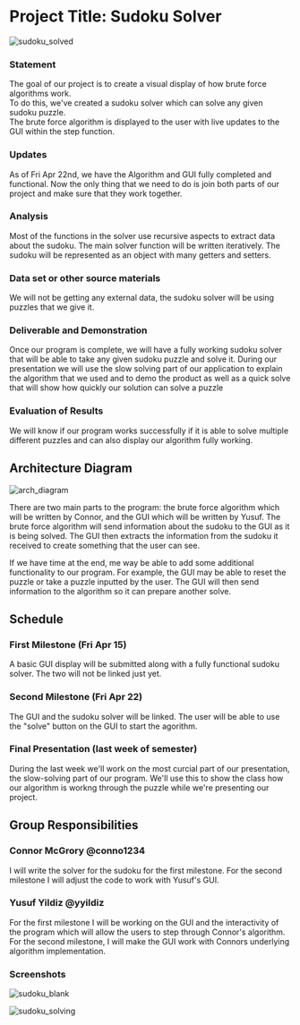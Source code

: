 # Project Title: Sudoku Solver

![sudoku_solved](https://cloud.githubusercontent.com/assets/11009351/14858168/f9f41910-0c6c-11e6-9c6f-34ae589f92fa.png)

### Statement
The goal of our project is to create a visual display of how brute force algorithms work.  
To do this, we've created a sudoku solver which can solve any given sudoku puzzle.  
The brute force algorithm is displayed to the user with live updates to the GUI within the step function. 

### Updates

As of Fri Apr 22nd, we have the Algorithm and GUI fully completed and functional. Now the only thing that we need to do is join both parts of our project and make sure that they work together.

### Analysis
Most of the functions in the solver use recursive aspects to extract data about the sudoku.
The main solver function will be written iteratively.  The sudoku will be represented as an
object with many getters and setters.

### Data set or other source materials
We will not be getting any external data, the sudoku solver will be using puzzles that we give it.

### Deliverable and Demonstration
Once our program is complete, we will have a fully working sudoku solver that will be able to take any given sudoku puzzle and solve it. During our presentation we will use the slow solving part of our application to explain the algorithm that we used and to demo the product as well as a quick solve that will show how quickly our solution can solve a puzzle

### Evaluation of Results
We will know if our program works successfully if it is able to solve multiple different puzzles and can also display our algorithm fully working. 

## Architecture Diagram

![arch_diagram](https://cloud.githubusercontent.com/assets/11009351/14321375/f494b164-fbe6-11e5-8e62-a30142c516d0.png)

There are two main parts to the program: the brute force algorithm which will be written by Connor, and the GUI which will be written by Yusuf.  The brute force algorithm will send information about the sudoku to the GUI as it is being solved.  The GUI then extracts the information from the sudoku it received to create something that the user can see.

If we have time at the end, me way be able to add some additional functionality to our program.  For example, the GUI may be able to reset the puzzle or take a puzzle inputted by the user.  The GUI will then send information to the algorithm so it can prepare another solve.

## Schedule

### First Milestone (Fri Apr 15)
A basic GUI display will be submitted along with a fully functional sudoku solver.  The two will not be linked just yet.

### Second Milestone (Fri Apr 22)
The GUI and the sudoku solver will be linked.  The user will be able to use the "solve" button on the GUI to start
the agorithm.

### Final Presentation (last week of semester)
During the last week we'll work on the most curcial part of our presentation, the slow-solving part of our program.
We'll use this to show the class how our algorithm is workng through the puzzle while we're presenting our project.

## Group Responsibilities
### Connor McGrory @conno1234
I will write the solver for the sudoku for the first milestone.  For the second milestone I will adjust the code
to work with Yusuf's GUI.

### Yusuf Yildiz @yyildiz
For the first milestone I will be working on the GUI and the interactivity of the program which will allow the users to step through Connor's algorithm. For the second milestone, I will make the GUI work with Connors underlying algorithm implementation.

### Screenshots

![sudoku_blank](https://cloud.githubusercontent.com/assets/11009351/14858126/d7c90f8a-0c6c-11e6-9827-af75dd0679bd.png)

![sudoku_solving](https://cloud.githubusercontent.com/assets/11009351/14858182/083fd8c4-0c6d-11e6-9919-ec7b14514e56.png)

